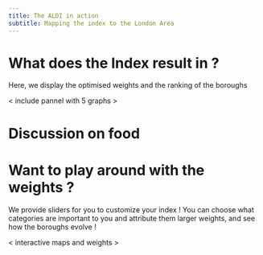 ```yaml
---
title: The ALDI in action 
subtitle: Mapping the index to the London Area
---
```


# What does the Index result in ? 

Here, we display the optimised weights and the ranking of the boroughs 

< include pannel with 5 graphs >

# Discussion on food 

# Want to play around with the weights  ?

We provide sliders for you to customize your index ! You can choose what categories are important to you and attribute them larger weights, and see how the boroughs evolve !

< interactive maps and weights > 
